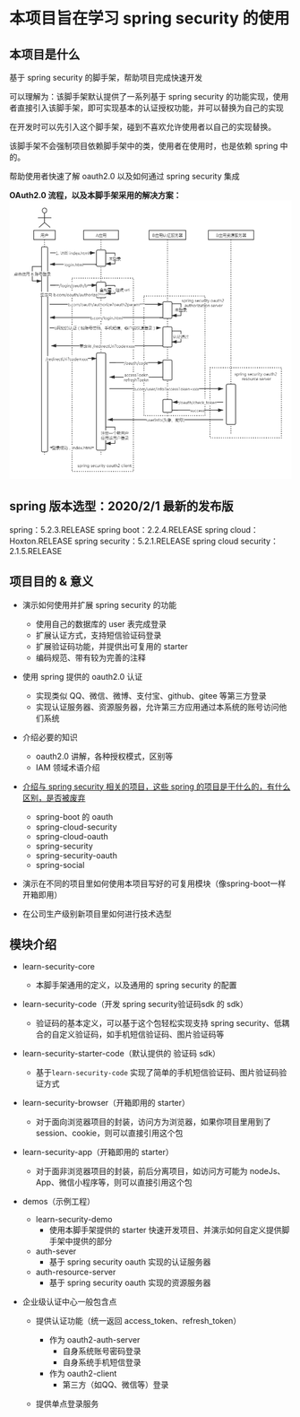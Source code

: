 # 本项目旨在学习 spring security 的使用

## 本项目是什么

基于 spring security 的脚手架，帮助项目完成快速开发

可以理解为：该脚手架默认提供了一系列基于 spring security 的功能实现，使用者直接引入该脚手架，即可实现基本的认证授权功能，并可以替换为自己的实现

在开发时可以先引入这个脚手架，碰到不喜欢允许使用者以自己的实现替换。

该脚手架不会强制项目依赖脚手架中的类，使用者在使用时，也是依赖 spring 中的。

帮助使用者快速了解 oauth2.0 以及如何通过 spring security 集成

**OAuth2.0 流程，以及本脚手架采用的解决方案：**
![oauth2.0.png](img/oauth2.0.png)

## spring 版本选型：2020/2/1 最新的发布版

spring：5.2.3.RELEASE
spring boot：2.2.4.RELEASE
spring cloud：Hoxton.RELEASE
spring security：5.2.1.RELEASE
spring cloud security：2.1.5.RELEASE

## 项目目的 & 意义

- 演示如何使用并扩展 spring security 的功能
    - 使用自己的数据库的 user 表完成登录
    - 扩展认证方式，支持短信验证码登录
    - 扩展验证码功能，并提供出可复用的 starter
    - 编码规范、带有较为完善的注释
    
- 使用 spring 提供的 oauth2.0 认证
    - 实现类似 QQ、微信、微博、支付宝、github、gitee 等第三方登录
    - 实现认证服务器、资源服务器，允许第三方应用通过本系统的账号访问他们系统


- 介绍必要的知识
    - oauth2.0 讲解，各种授权模式，区别等
    - IAM 领域术语介绍
 
- [介绍与 spring security 相关的项目，这些 spring 的项目是干什么的，有什么区别，是否被废弃](spring-intro.md)
    - spring-boot 的 oauth
    - spring-cloud-security
    - spring-cloud-oauth
    - spring-security
    - spring-security-oauth
    - spring-social


- 演示在不同的项目里如何使用本项目写好的可复用模块（像spring-boot一样开箱即用）

- 在公司生产级别新项目里如何进行技术选型


## 模块介绍
- learn-security-core
    - 本脚手架通用的定义，以及通用的 spring security 的配置
- learn-security-code（开发 spring security验证码sdk 的 sdk）
    - 验证码的基本定义，可以基于这个包轻松实现支持 spring security、低耦合的自定义验证码，如手机短信验证码、图片验证码等
    
- learn-security-starter-code（默认提供的 验证码 sdk）
    - 基于`learn-security-code` 实现了简单的手机短信验证码、图片验证码验证方式
    
    
- learn-security-browser（开箱即用的 starter）
    - 对于面向浏览器项目的封装，访问方为浏览器，如果你项目里用到了 session、cookie，则可以直接引用这个包
    
- learn-security-app（开箱即用的 starter）
    - 对于面非浏览器项目的封装，前后分离项目，如访问方可能为 nodeJs、App、微信小程序等，则可以直接引用这个包
    
    
- demos（示例工程）
    - learn-security-demo
        - 使用本脚手架提供的 starter 快速开发项目、并演示如何自定义提供脚手架中提供的部分
    - auth-sever 
        - 基于 spring security oauth 实现的认证服务器
    - auth-resource-server
        - 基于 spring security oauth 实现的资源服务器
        
        
- 企业级认证中心一般包含点
    - 提供认证功能（统一返回 access_token、refresh_token）
        - 作为 oauth2-auth-server
            - 自身系统账号密码登录
            - 自身系统手机短信登录
        - 作为 oauth2-client
            - 第三方（如QQ、微信等）登录
        
    - 提供单点登录服务
    
